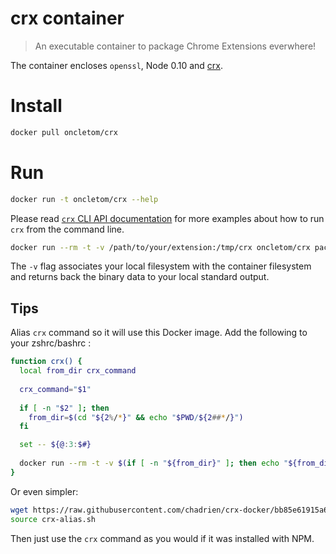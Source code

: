 # crx container

> An executable container to package Chrome Extensions everwhere!

The container encloses `openssl`, Node 0.10 and [crx](https://npmjs.org/crx).

# Install

```bash
docker pull oncletom/crx
```

# Run

```bash
docker run -t oncletom/crx --help
```

Please read [`crx` CLI API documentation](https://github.com/oncletom/crx/blob/master/README.md#cli-api) for more examples about how to run `crx` from the command line.

```bash
docker run --rm -t -v /path/to/your/extension:/tmp/crx oncletom/crx pack > extension.crx
```

The `-v` flag associates your local filesystem with the container filesystem and returns back the binary data to your local standard output.

## Tips

Alias `crx` command so it will use this Docker image. Add the following to your zshrc/bashrc :

```bash
function crx() {
  local from_dir crx_command
  
  crx_command="$1"
  
  if [ -n "$2" ]; then
    from_dir=$(cd "${2%/*}" && echo "$PWD/${2##*/}")
  fi

  set -- ${@:3:$#}
  
  docker run --rm -t -v $(if [ -n "${from_dir}" ]; then echo "${from_dir}"; else echo $(pwd); fi):/tmp/crx oncletom/crx "${crx_command}" $(if [ -n "${from_dir}" ] ; then echo /tmp/crx; fi) $@
}
```

Or even simpler:

```bash
wget https://raw.githubusercontent.com/chadrien/crx-docker/bb85e61915a6271061a56b26224240c1b0395f3c/crx-alias.sh
source crx-alias.sh
```

Then just use the `crx` command as you would if it was installed with NPM.

